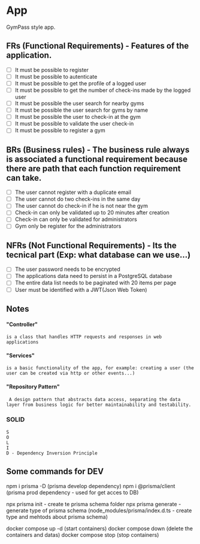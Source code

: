 # App

GymPass style app.

## FRs (Functional Requirements) - Features of the application.

- [ ] It must be possible to register
- [ ] It must be possible to autenticate
- [ ] It must be possible to get the profile of a logged user
- [ ] It must be possible to get the number of check-ins made by the logged user
- [ ] It must be possible the user search for nearby gyms
- [ ] It must be possible the user search for gyms by name
- [ ] It must be possible the user to check-in at the gym
- [ ] It must be possible to validate the user check-in
- [ ] It must be possible to register a gym

## BRs (Business rules) - The business rule always is associated a functional requirement because there are path that each function requirement can take.

- [ ] The user cannot register with a duplicate email
- [ ] The user cannot do two check-ins in the same day
- [ ] The user cannot do check-in if he is not near the gym
- [ ] Check-in can only be validated up to 20 minutes after creation
- [ ] Check-in can only be validated for administrators
- [ ] Gym only be register for the administrators

## NFRs (Not Functional Requirements) - Its the tecnical part (Exp: what database can we use...)

- [ ] The user password needs to be encrypted
- [ ] The applications data need to persist in a PostgreSQL database
- [ ] The entire data list needs to be paginated with 20 items per page
- [ ] User must be identified with a JWT(Json Web Token)

## Notes

#### "Controller" 
    is a class that handles HTTP requests and responses in web applications
#### "Services" 
    is a basic functionality of the app, for example: creating a user (the user can be created via http or other events...)
#### "Repository Pattern"
     A design pattern that abstracts data access, separating the data layer from business logic for better maintainability and testability.

### SOLID
    S
    O
    L
    I
    D - Dependency Inversion Principle

## Some commands for DEV

npm i prisma -D (prisma develop dependency)
npm i @prisma/client (prisma prod dependency - used for get acces to DB)

npx prisma init - create te prisma schema folder
npx prisma generate - generate type of prisma schema (node_modules/prisma/index.d.ts - create type and mehtods about prisma schema)

docker compose up -d (start containers)
docker compose down (delete the containers and datas)
docker compose stop (stop containers)

